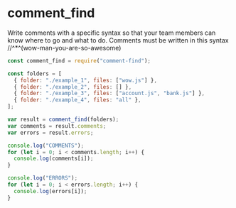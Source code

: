 # comment_find

Write comments with a specific syntax so that your team members can know where to go and what to do. Comments must be written in this syntax //^\*^(wow-man-you-are-so-awesome)

```js
const comment_find = require("comment-find");

const folders = [
  { folder: "./example_1", files: ["wow.js"] },
  { folder: "./example_2", files: [] },
  { folder: "./example_3", files: ["account.js", "bank.js"] },
  { folder: "./example_4", files: "all" },
];

var result = comment_find(folders);
var comments = result.comments;
var errors = result.errors;

console.log("COMMENTS");
for (let i = 0; i < comments.length; i++) {
  console.log(comments[i]);
}

console.log("ERRORS");
for (let i = 0; i < errors.length; i++) {
  console.log(errors[i]);
}
```
